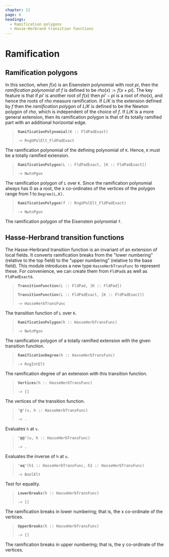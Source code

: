 ```yaml
---
chapter: 11
page: 6
headings:
  - Ramification polygons
  - Hasse-Herbrand transition functions
---
```


# Ramification

## Ramification polygons

In this section, when $f(x)$ is an Eisenstein polynomial with root $pi$, then the *ramification polynomial* of $f$ is defined to be $rho(x):=f(x+pi)$. The key feature is that if $pi'$ is another root of $f(x)$ then $pi'-pi$ is a root of $rho(x)$, and hence the roots of $rho$ measure ramification. If $L/K$ is the extension defined by $f$ then the *ramification polygon* of $L/K$ is defined to be the Newton polygon of $rho$, which is independent of the choice of $f$. If $L/K$ is a more general extension, then its ramification polygon is that of its totally ramified part with an additional horizontal edge.

> **`RamificationPolynomial`**`(K :: FldPadExact)`
>
> `-> RngUPolElt_FldPadExact`

The ramification polynomial of the defining polynomial of `K`. Hence, `K` must be a totally ramified extension.

> **`RamificationPolygon`**`(L :: FldPadExact, [K :: FldPadExact])`
>
> `-> NwtnPgon`

The ramification polygon of `L` over `K`. Since the ramification polynomial always has 0 as a root, the x co-ordinates of the vertices of the polygon range from 1 to `Degree(L,K)`.

> **`RamificationPolygon`**`(f :: RngUPolElt_FldPadExact)`
>
> `-> NwtnPgon`

The ramification polygon of the Eisenstein polynomial `f`.

## Hasse-Herbrand transition functions

The Hasse-Herbrand transition function is an invariant of an extension of local fields. It converts ramification breaks from the "lower numbering" (relative to the top field) to the "upper numbering" (relative to the base field). This module introduces a new type `HasseHerbTransFunc` to represent these. For convenience, we can create them from `FldPad`s as well as `FldPadExact`s.

> **`TransitionFunction`**`(L :: FldPad, [K :: FldPad])`
>
> **`TransitionFunction`**`(L :: FldPadExact, [K :: FldPadExact])`
>
> `-> HasseHerbTransFunc`

The transition function of `L` over `K`.

> **`RamificationPolygon`**`(h :: HasseHerbTransFunc)`
>
> `-> NwtnPgon`

The ramification polygon of a totally ramified extension with the given transition function.

> **`RamificationDegree`**`(h :: HasseHerbTransFunc)`
>
> `-> RngIntElt`

The ramification degree of an extension with this transition function.

> **`Vertices`**`(h :: HasseHerbTransFunc)`
>
> `-> []`

The vertices of the transition function.

> **`'@'`**`(v, h :: HasseHerbTransFunc)`
>
> `-> .`

Evaluates `h` at `v`.

> **`'@@'`**`(u, h :: HasseHerbTransFunc)`
>
> `-> .`

Evaluates the inverse of `h` at `u`.

> **`'eq'`**`(h1 :: HasseHerbTransFunc, h2 :: HasseHerbTransFunc)`
>
> `-> BoolElt`

Test for equality.

> **`LowerBreaks`**`(h :: HasseHerbTransFunc)`
>
> `-> []`

The ramification breaks in lower numbering; that is, the x co-ordinate of the vertices.

> **`UpperBreaks`**`(h :: HasseHerbTransFunc)`
>
> `-> []`

The ramification breaks in upper numbering; that is, the y co-ordinate of the vertices.

